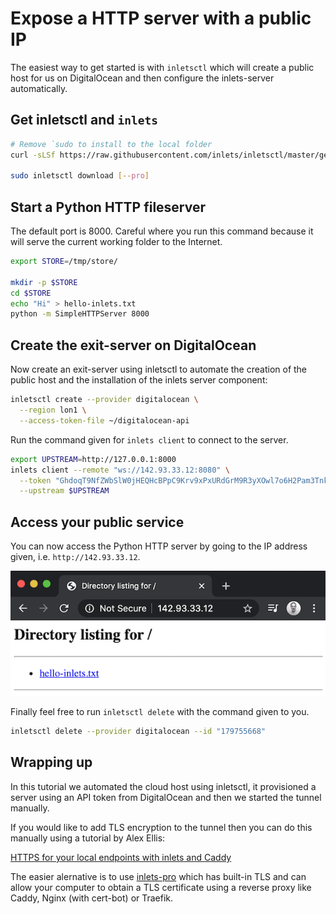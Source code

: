# Expose a HTTP server with a public IP

The easiest way to get started is with `inletsctl` which will create a public host for us on DigitalOcean and then configure the inlets-server automatically.

## Get inletsctl and `inlets`

```bash
# Remove `sudo to install to the local folder
curl -sLSf https://raw.githubusercontent.com/inlets/inletsctl/master/get.sh | sudo sh

sudo inletsctl download [--pro]
```

## Start a Python HTTP fileserver

The default port is 8000. Careful where you run this command because it will serve the current working folder to the Internet.

```bash
export STORE=/tmp/store/

mkdir -p $STORE
cd $STORE
echo "Hi" > hello-inlets.txt
python -m SimpleHTTPServer 8000
```

## Create the exit-server on DigitalOcean

Now create an exit-server using inletsctl to automate the creation of the public host and the installation of the inlets server component:

```bash
inletsctl create --provider digitalocean \
  --region lon1 \
  --access-token-file ~/digitalocean-api
```

Run the command given for `inlets client` to connect to the server.

```bash
export UPSTREAM=http://127.0.0.1:8000
inlets client --remote "ws://142.93.33.12:8080" \
  --token "GhdoqT9NfZWbSlW0jHEQHcBPpC9Krv9xPxURdGrM9R3yXOwl7o6H2Pam3TnkMGNx" \
  --upstream $UPSTREAM
```

## Access your public service

You can now access the Python HTTP server by going to the IP address given, i.e. `http://142.93.33.12`.

![Python example server](../images/python-example-server.png)

Finally feel free to run `inletsctl delete` with the command given to you.

```bash
inletsctl delete --provider digitalocean --id "179755668"
```

## Wrapping up

In this tutorial we automated the cloud host using inletsctl, it provisioned a server using an API token from DigitalOcean and then we started the tunnel manually.

If you would like to add TLS encryption to the tunnel then you can do this manually using a tutorial by Alex Ellis:

[HTTPS for your local endpoints with inlets and Caddy](https://blog.alexellis.io/https-inlets-local-endpoints/)

The easier alernative is to use [inlets-pro](https://github.com/inlets/inlets-pro) which has built-in TLS and can allow your computer to obtain a TLS certificate using a reverse proxy like Caddy, Nginx (with cert-bot) or Traefik.
